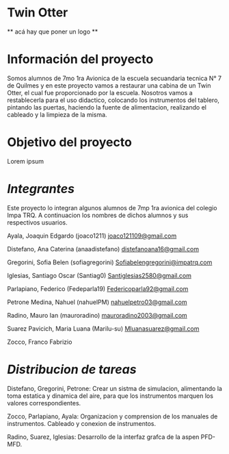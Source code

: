 # Twin Otter

** acá hay que poner un logo **

# Información del proyecto
Somos alumnos de 7mo 1ra Avionica de la escuela secuandaria tecnica N° 7 de Quilmes y en este proyecto vamos a restaurar una cabina de un Twin Otter, el cual fue proporcionado por la escuela. Nosotros vamos a restablecerla para el uso didactico, colocando los instrumentos del tablero, pintando las puertas, haciendo la fuente de alimentacion, realizando el cableado y la limpieza de la misma. 

# Objetivo del proyecto

Lorem ipsum

# *Integrantes*

Este proyecto lo integran algunos alumnos de 7mp 1ra avionica del colegio Impa TRQ. A continuacion los nombres de dichos alumnos y sus respectivos usuarios.

Ayala, Joaquin Edgardo         (joaco1211)        joaco121109@gmail.com

Distefano, Ana Caterina        (anaadistefano)    distefanoana16@gmail.com

Gregorini, Sofia Belen         (sofiagregorini)   Sofiabelengregorini@impatrq.com


Iglesias, Santiago Oscar       (Santiag0)         Santiglesias2580@gmail.com

Parlapiano, Federico           (Fedeparla19)      Federicoparla92@gmail.com

Petrone Medina, Nahuel         (nahuelPM)         nahuelpetro03@gmail.com

Radino, Mauro Ian              (mauroradino)      mauroradino2003@gmail.com

Suarez Pavicich, Maria Luana   (Marilu-su)        Mluanasuarez@gmail.com

Zocco, Franco Fabrizio     

# *Distribucion de tareas*

Distefano, Gregorini, Petrone: Crear un sistma de simulacion, alimentando la toma estatica y dinamica del aire, para que los instrumentos marquen los valores correspondientes.

Zocco, Parlapiano, Ayala: Organizacion y comprension de los manuales de instrumentos. Cableado y conexion de instrumentos.

Radino, Suarez, Iglesias: Desarrollo de la interfaz grafca de la aspen PFD-MFD.

